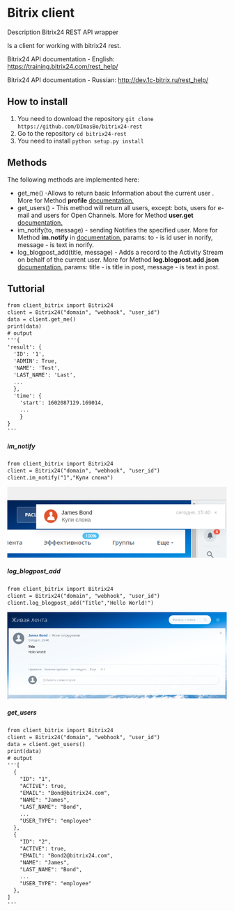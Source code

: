 # Bitrix client
Description
Bitrix24 REST API wrapper

Is a client for working with bitrix24 rest.

Bitrix24 API documentation - English: https://training.bitrix24.com/rest_help/

Bitrix24 API documentation - Russian: http://dev.1c-bitrix.ru/rest_help/

## How to install
1.  You need to download the repository `git clone https://github.com/DImasBo/bitrix24-rest`
2.  Go to the repository `cd bitrix24-rest`
3.  You need to install `python setup.py install`
## Methods
The following methods are implemented here:
  - get_me() -Allows to return basic Information about the current user . More for Method **profile** [documentation.](https://training.bitrix24.com/rest_help/general/profile.php)
  - get_users() - This method will return all users, except: bots, users for e-mail and users for Open Channels. More for Method **user.get** [documentation.](https://training.bitrix24.com/rest_help/users/user_get.php)
  - im_notify(to, message) - sending Notifies the specified user. More for Method **im.notify** in [documentation.](https://training.bitrix24.com/rest_help/im/im_notify.php)
  params:  to - is id user in norify, message - is text in norify.
  - log_blogpost_add(title, message) - Adds a record to the Activity Stream on behalf of the current user. More for Method **log.blogpost.add.json** [documentation.](https://training.bitrix24.com/rest_help/im/im_notify.php)
  params:  title - is title in post, message - is text in post. 

## Tuttorial
```
from client_bitrix import Bitrix24
client = Bitrix24("domain", "webhook", "user_id")
data = client.get_me()
print(data)
# output
'''{
'result': {
  'ID': '1', 
  'ADMIN': True, 
  'NAME': 'Test', 
  'LAST_NAME': 'Last', 
  ...
  },
  'time': {
    'start': 1602087129.169014, 
    ...
    } 
}
'''
```
##### im_notify
```
from client_bitrix import Bitrix24
client = Bitrix24("domain", "webhook", "user_id")
client.im_notify("1","Купи слона") 
```
![result notify](https://github.com/DImasBo/bitrix24-rest/blob/main/results/message.png)

##### log_blogpost_add
```
from client_bitrix import Bitrix24
client = Bitrix24("domain", "webhook", "user_id")
client.log_blogpost_add("Title","Hello World!")
```
![result log_blogpost_add](https://github.com/DImasBo/bitrix24-rest/blob/main/results/post.png)

##### get_users

```
from client_bitrix import Bitrix24
client = Bitrix24("domain", "webhook", "user_id")
data = client.get_users()
print(data)
# output
'''[
  {
    "ID": "1",
    "ACTIVE": true,
    "EMAIL": "Bond@bitrix24.com",
    "NAME": "James",
    "LAST_NAME": "Bond",
    ...
    "USER_TYPE": "employee"
  },
  {
    "ID": "2",
    "ACTIVE": true,
    "EMAIL": "Bond2@bitrix24.com",
    "NAME": "James",
    "LAST_NAME": "Bond",
    ...
    "USER_TYPE": "employee"
  },
]
'''
```
